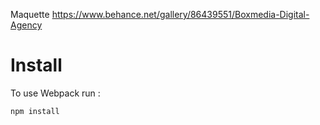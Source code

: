 Maquette
https://www.behance.net/gallery/86439551/Boxmedia-Digital-Agency


# Install

To use Webpack run : 
```
npm install
```
